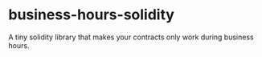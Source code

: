 # business-hours-solidity
A tiny solidity library that makes your contracts only work during business hours.
